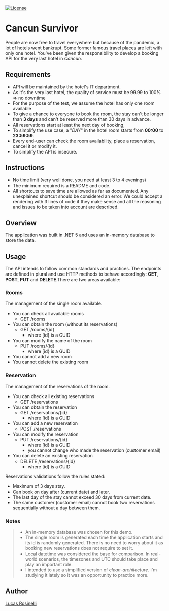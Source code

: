 [![License](https://img.shields.io/github/license/LucasRosinelli/CancunSurvivor)](./LICENSE)

# Cancun Survivor
People are now free to travel everywhere but because of the pandemic, a lot of hotels went bankrupt. Some former famous travel places are left with only one hotel.
You've been given the responsibility to develop a booking API for the very last hotel in *Cancun*.

## Requirements
- API will be maintained by the hotel's IT department.
- As it's the very last hotel, the quality of service must be 99.99 to 100% => no downtime
- For the purpose of the test, we assume the hotel has only one room available
- To give a chance to everyone to book the room, the stay can't be longer than **3 days** and can't be reserved more than 30 days in advance.
- All reservations start at least the next day of booking,
- To simplify the use case, a "*DAY*" in the hotel room starts from **00:00** to **23:59:59**.
- Every end-user can check the room availability, place a reservation, cancel it or modify it.
- To simplify the API is insecure.

## Instructions
- No time limit (very well done, you need at least 3 to 4 evenings)
- The minimum required is a README and code.
- All shortcuts to save time are allowed as far as documented. Any unexplained shortcut should be considered an error. We could accept a rendering with 3 lines of code if they make sense and all the reasoning and issues to be taken into account are described.

## Overview
The application was built in .NET 5 and uses an in-memory database to store the data.

## Usage
The API intends to follow common standards and practices. The endpoints are defined in plural and use HTTP methods to behave accordingly: **GET**, **POST**, **PUT** and **DELETE**.There are two areas available:

### Rooms
The management of the single room available.
- You can check all available rooms
  - GET /rooms
- You can obtain the room (without its reservations)
  - GET /rooms/{id}
    - where [id} is a GUID
- You can modify the name of the room
  - PUT /rooms/{id}
    - where [id} is a GUID
- You cannot add a new room
- You cannot delete the existing room

### Reservation
The management of the reservations of the room.
- You can check all existing reservations
  - GET /reservations
- You can obtain the reservation
  - GET /reservations/{id}
    - where [id} is a GUID
- You can add a new reservation
  - POST /reservations
- You can modify the reservation
  - PUT /reservations/{id}
    - where [id} is a GUID
    - you cannot change who made the reservation (customer email)
- You can delete an existing reservation
  - DELETE /reservations/{id}
    - where [id} is a GUID

Reservations validations follow the rules stated:
- Maximum of 3 days stay.
- Can book on day after (current date) and later.
- The last day of the stay cannot exceed 30 days from current date.
- The same customer (customer email) cannot book two reservations sequentially without a day between them.

### Notes
> - An in-memory database was chosen for this demo.
> - The single room is generated each time the application starts and its id is randomly generated. There is no need to worry about it as booking new reservations does not require to set it.
> - Local datetime was considered the base for comparison. In real-world scenarios, the timezones and UTC should take place and play an important role.
> - I intended to use a simplified version of _clean-architecture_. I'm studying it lately so it was an opportunity to practice more.

## Author
[Lucas Rosinelli](https://lucasrosinelli.com/)
